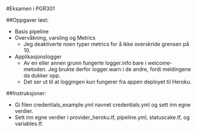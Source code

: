 #Eksamen i PGR301

##Oppgaver løst:
* Basis pipeline
* Overvåkning, varsling og Metrics
    * Jeg deaktiverte noen typer metrics for å ikke overskride grensen på 10.
* Applikasjonslogger 
    * Av en eller annen grunn fungerte logger.info bare i welcome-metoden.
    Jeg brukte derfor logger.warn i de andre, fordi meldingene da dukker opp.
    * Det ser ut til at loggingen kun fungerer fra appen deployet til Heroku.

##Instruksjoner:
* Gi filen credentials_example.yml navnet credentials.yml og sett inn egne verdier.
* Sett inn egne verdier i provider_heroku.tf, pipeline.yml, statuscake.tf, og variables.tf.

